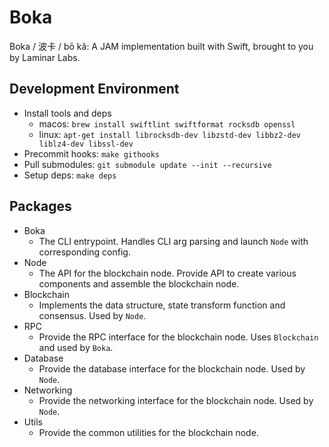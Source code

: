 # Boka

Boka / 波卡 / bō kǎ: A JAM implementation built with Swift, brought to you by Laminar Labs.

## Development Environment

- Install tools and deps
  - macos: `brew install swiftlint swiftformat rocksdb openssl`
  - linux: `apt-get install librocksdb-dev libzstd-dev libbz2-dev liblz4-dev libssl-dev`
- Precommit hooks: `make githooks`
- Pull submodules: `git submodule update --init --recursive`
- Setup deps: `make deps`

## Packages

- Boka
  - The CLI entrypoint. Handles CLI arg parsing and launch `Node` with corresponding config.
- Node
  - The API for the blockchain node. Provide API to create various components and assemble the blockchain node.
- Blockchain
  - Implements the data structure, state transform function and consensus. Used by `Node`.
- RPC
  - Provide the RPC interface for the blockchain node. Uses `Blockchain` and used by `Boka`.
- Database
  - Provide the database interface for the blockchain node. Used by `Node`.
- Networking
  - Provide the networking interface for the blockchain node. Used by `Node`.
- Utils
  - Provide the common utilities for the blockchain node.
